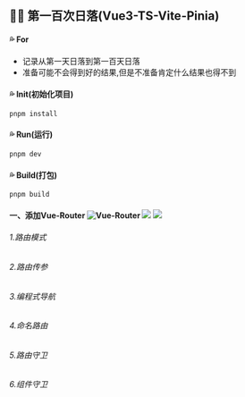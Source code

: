 ## :blue_heart::blue_heart:  第一百次日落(Vue3-TS-Vite-Pinia)

#### :sweat_drops: For

+ 记录从第一天日落到第一百天日落
+ 准备可能不会得到好的结果,但是不准备肯定什么结果也得不到

#### :sweat_drops: Init(初始化项目)

```ABAP
pnpm install
```

#### :sweat_drops:  Run(运行)

```ABAP
pnpm dev
```

#### :sweat_drops:  Build(打包)

```ABAP
pnpm build
```

#### 一、添加Vue-Router ![Vue-Router]( https://img.shields.io/badge/Version-Vue--Router3-green )   ![](https://img.shields.io/badge/node->%3D14.18.0-brightgreen) ![](https://img.shields.io/badge/npm->%3D6.14.15-blue)

###### 1.路由模式

###### 2.路由传参

###### 3.编程式导航

###### 4.命名路由

###### 5.路由守卫

###### 6.组件守卫













